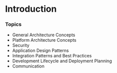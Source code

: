 # Introduction

### Topics


- General Architecture Concepts  
- Platform Architecture Concepts  
- Security  
- Application Design Patterns  
- Integration Patterns and Best Practices 
- Development Lifecycle and Deployment Planning 
- Communication 
